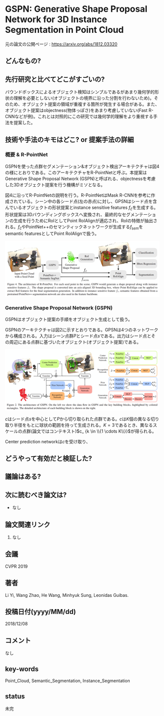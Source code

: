 # GSPN: Generative Shape Proposal Network for 3D Instance Segmentation in Point Cloud

元の論文の公開ページ : https://arxiv.org/abs/1812.03320

## どんなもの?


## 先行研究と比べてどこがすごいの?
バウンドボックスによるオブジェクト検知はシンプルであるがあまり幾何学的形状の理解を必要としない(オブジェクトの境界に沿った分割を行わないため)。そのため、オブジェクト提案の領域が重複する箇所が発生する場合がある。また、オブジェクト提案はobjectness(物体っぽさ)をあまり考慮していない(Fast R-CNNなどが例)。これとは対照的にこの研究では幾何学的理解をより重視する手法を提案した。

## 技術や手法のキモはどこ? or 提案手法の詳細
### 概要 & R-PointNet
GSPNを使った点群セグメンテーション&オブジェクト検出アーキテクチャは図4の様にとおりである。このアーキテクチャをR-PointNetと呼ぶ。本提案はGenerative Shape Proposal Network (GSPN)と呼ばれる、objectnessを考慮した3Dオブジェクト提案を行う機構がミソとなる。

図4に沿ってR-PointNetの説明を行う。R-PointNetはMask R-CNNを参考に作成されている。シーン中の各シード点(左の赤点)に対し、GPSNはシード点を含んでいるオブジェクトの形状提案とinstance sensitive features $f_ {\hat{c} }$を生成する。形状提案は3Dバウンディングボックスへ変換され、最終的なセグメンテーションの生成を行うためにRoIとしてPoint RoIAlignが適応され、RoIの特徴が抽出される。$f_ {\hat{c} }$やPointNet++のセマンティックネットワークが生成する$f_ {sem}$をsemantic featuresとしてPoint RoIAlignで扱う。

![fig4](img/GGSPNf3ISiPC/fig4.png)

### Generative Shape Proposal Network (GSPN)
GSPNはオブジェクト提案の手順をオブジェクト生成として扱う。

GSPNのアーキテクチャは図2に示すとおりである。GPSNは4つのネットワークから構成される。入力はシーン点群$P$とシード点$s$である。出力はシード点とその周辺にある点群に基づいたオブジェクト(オブジェクト提案)である。

![fig2](img/GGSPNf3ISiPC/fig2.png)

$c$はシード点$s$を中心として$P$から切り取られた点群である。$c$は$K$個の異なる切り取り半径をもとに球状の範囲を持って生成される。$K=3$であるとき、異なるスケールの点群(論文ではコンテキスト)$c_ {k \in \\{1 \cdots K\\}}$が得られる。

Center prediction networkは$c$を受け取り、

## どうやって有効だと検証した?

## 議論はある?

## 次に読むべき論文は?
- なし

## 論文関連リンク
1. なし

## 会議
CVPR 2019

## 著者
Li Yi, Wang Zhao, He Wang, Minhyuk Sung, Leonidas Guibas.

## 投稿日付(yyyy/MM/dd)
2018/12/08

## コメント
なし

## key-words
Point_Cloud, Semantic_Segmentation, Instance_Segmentation

## status
未完